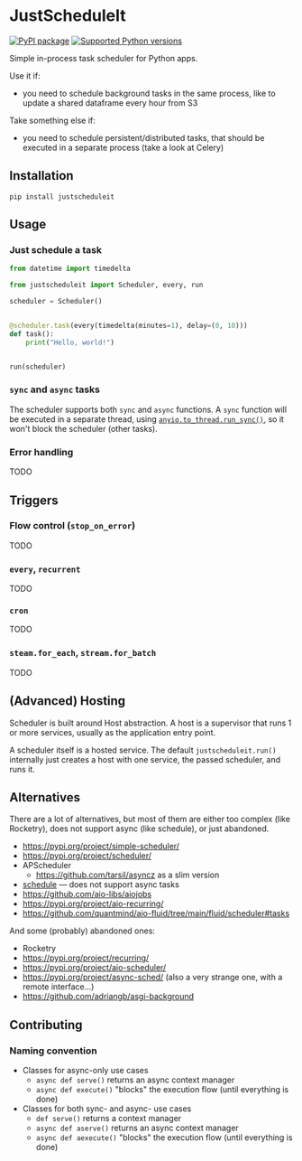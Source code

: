 # JustScheduleIt

[![PyPI package](https://img.shields.io/pypi/v/JustScheduleIt?label=JustScheduleIt)](https://pypi.org/project/JustScheduleIt/)
[![Supported Python versions](https://img.shields.io/pypi/pyversions/JustScheduleIt)](https://pypi.org/project/JustScheduleIt/)

Simple in-process task scheduler for Python apps.

Use it if:

- you need to schedule background tasks in the same process, like to update a shared dataframe every hour
  from S3

Take something else if:

- you need to schedule persistent/distributed tasks, that should be executed in a separate process (take a look at
  Celery)

## Installation

```shell
pip install justscheduleit
```

## Usage

### Just schedule a task

```python
from datetime import timedelta

from justscheduleit import Scheduler, every, run

scheduler = Scheduler()


@scheduler.task(every(timedelta(minutes=1), delay=(0, 10)))
def task():
    print("Hello, world!")


run(scheduler)
```

### `sync` and `async` tasks

The scheduler supports both `sync` and `async` functions. A `sync` function will be executed in a separate thread,
using [
`anyio.to_thread.run_sync()`](https://anyio.readthedocs.io/en/stable/threads.html#running-a-function-in-a-worker-thread),
so it won't block the scheduler (other tasks).

### Error handling

TODO

## Triggers

### Flow control (`stop_on_error`)

TODO

### `every`, `recurrent`

TODO

### `cron`

TODO

### `steam.for_each`, `stream.for_batch`

TODO

## (Advanced) Hosting

Scheduler is built around Host abstraction. A host is a supervisor that runs 1 or more services, usually as the
application entry point.

A scheduler itself is a hosted service. The default `justscheduleit.run()` internally just creates a host with one
service, the passed scheduler, and runs it.

## Alternatives

There are a lot of alternatives, but most of them are either too complex (like Rocketry), does not support async (like
schedule), or just abandoned.

- https://pypi.org/project/simple-scheduler/
- https://pypi.org/project/scheduler/
- APScheduler
    - https://github.com/tarsil/asyncz as a slim version
- [schedule](https://github.com/dbader/schedule) — does not support async tasks
- https://github.com/aio-libs/aiojobs
- https://pypi.org/project/aio-recurring/
- https://github.com/quantmind/aio-fluid/tree/main/fluid/scheduler#tasks

And some (probably) abandoned ones:

- Rocketry
- https://pypi.org/project/recurring/
- https://pypi.org/project/aio-scheduler/
- https://pypi.org/project/async-sched/ (also a very strange one, with a remote interface...)
- https://github.com/adriangb/asgi-background

## Contributing

### Naming convention

- Classes for async-only use cases
    - `async def serve()` returns an async context manager
    - `async def execute()` "blocks" the execution flow (until everything is done)
- Classes for both sync- and async- use cases
    - `def serve()` returns a context manager
    - `async def aserve()` returns an async context manager
    - `async def aexecute()` "blocks" the execution flow (until everything is done)
